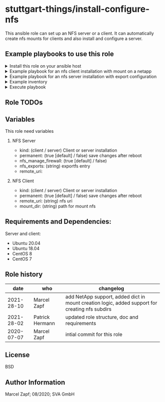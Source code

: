 # stuttgart-things/install-configure-nfs
This ansible role can set up an NFS server or a client. It can automatically create nfs mounts for clients and also install and configure a server. 

## Example playbooks to use this role

<details><summary>Install this role on your ansible host</summary>

```
cat <<EOF > /tmp/requirements.yaml
roles:
- src: git@codehub.sva.de:Lab/stuttgart-things/supporting-roles/install-requirements.git
  scm: git
- src: git@codehub.sva.de:Lab/stuttgart-things/supporting-roles/install-configure-nfs.git 
  scm: git
- src: git@codehub.sva.de:Lab/stuttgart-things/supporting-roles/download-install-binary
  scm: git
collections:
- name: community.general
  version: 6.3.0
- name: ansible.posix
  version: 1.5.1
EOF
ansible-galaxy install -r /tmp/requirements.yaml --force
```

</details>


<details><summary>Example playbook for an nfs client installation with mount on a netapp</summary>

```
- hosts: all
  gather_facts: true
  become: true
  vars:
    kind: client

    nfs_mnt:
      - name: archive
        permanent: true #false makes no fstab entry
        need_nfs_subfolder: false
        remote_uri: smt-final-2.labul.sva.de:/archive
        mount_dir: /archive
        permissions: 777

  roles:
    - install-configure-nfs
```

**Note: This role requires become yes**
</details>

<details><summary>Example playbook for an nfs server installation with export configuration</summary>

```
- hosts: "nfs"
  gather_facts: true
  become: true
  vars:
    kind: server
    permanent: true
    nfs_manage_firewall: true
    #nfs_custom_exports:  #optional use this or nfs_export_path
    #  - / *(ro,fsid=0) #You can specify more mounts at one time
    #  - /var/lib/docker *(rw,sync,nohide)
    nfs_export_path:      #optional use this or nfs_custom_exports
      - /srv/nfs

  roles:
    - install-configure-nfs
```
**Note: This role requires become yes**

</details>

<details><summary>Example inventory</summary>

```
[nfs]
foo.bar.example.com ansible_user=foobar
```
</details>

<details><summary>Execute playbook</summary>

```
ansible-playbook -i inventory install-configure-nfs.yml
```
</details>




## Role TODOs



## Variables

This role need variables

1. NFS Server
    - kind: (client / server) Client or server installation 
    - permanent: (true [default] / false) save changes after reboot
    - nfs_manage_firewall: (true [default] / false)
    - nfs_exports: (string) exportfs entry
    - remote_uri: 

2. NFS Client
    - kind: (client / server) Client or server installation
    - permanent: (true [default] / false) save changes after reboot
    - remote_uri: (string) nfs uri
    - mount_dir: (string) path for mount nfs
    
## Requirements and Dependencies:
Server and client:
- Ubuntu 20.04
- Ubuntu 18.04
- CentOS 8
- CentOS 7

Role history
----------------
| date  | who | changelog |
|---|---|---|
|2021-28-10  | Marcel Zapf | add NetApp support, added dict in mount creation logic, added support for creating nfs subdirs
|2021-28-02  | Patrick Hermann | updated role structure, doc and requirements
|2020-07-07  | Marcel Zapf | intial commit for this role

License
-------

BSD

Author Information
------------------

Marcel Zapf; 08/2020; SVA GmbH
